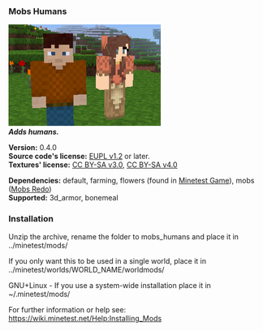 ### Mobs Humans
![Mobs Humans' screenshot](screenshot.png)  
**_Adds humans._**

**Version:** 0.4.0  
**Source code's license:** [EUPL v1.2][1] or later.  
**Textures' license:** [CC BY-SA v3.0][2], [CC BY-SA v4.0][3]

**Dependencies:** default, farming, flowers (found in [Minetest Game][4]), mobs ([Mobs Redo][5])  
**Supported:** 3d_armor, bonemeal


### Installation

Unzip the archive, rename the folder to mobs_humans and place it in  
../minetest/mods/

If you only want this to be used in a single world, place it in  
../minetest/worlds/WORLD_NAME/worldmods/

GNU+Linux - If you use a system-wide installation place it in  
~/.minetest/mods/

For further information or help see:  
https://wiki.minetest.net/Help:Installing_Mods



[1]: https://eur-lex.europa.eu/legal-content/EN/TXT/?uri=CELEX:32017D0863
[2]: https://creativecommons.org/licenses/by-sa/3.0/
[3]: https://creativecommons.org/licenses/by-sa/4.0/
[4]: https://github.com/minetest/minetest_game
[5]: https://forum.minetest.net/viewtopic.php?t=9917
